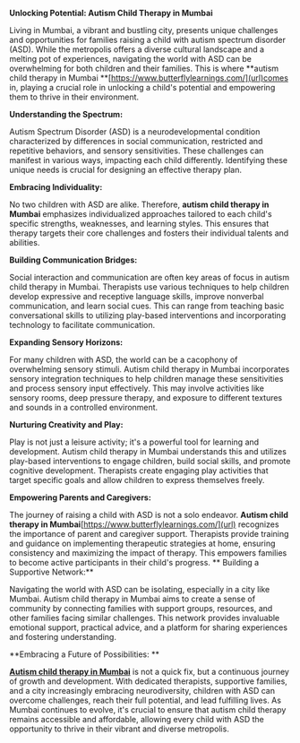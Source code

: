 **Unlocking Potential: Autism Child Therapy in Mumbai**

Living in Mumbai, a vibrant and bustling city, presents unique challenges and opportunities for families raising a child with autism spectrum disorder (ASD). While the metropolis offers a diverse cultural landscape and a melting pot of experiences, navigating the world with ASD can be overwhelming for both children and their families. This is where **autism child therapy in Mumbai **[https://www.butterflylearnings.com/](url)comes in, playing a crucial role in unlocking a child's potential and empowering them to thrive in their environment.

**Understanding the Spectrum:**

Autism Spectrum Disorder (ASD) is a neurodevelopmental condition characterized by differences in social communication, restricted and repetitive behaviors, and sensory sensitivities. These challenges can manifest in various ways, impacting each child differently. Identifying these unique needs is crucial for designing an effective therapy plan.

**Embracing Individuality:**

No two children with ASD are alike. Therefore, **autism child therapy in Mumbai** emphasizes individualized approaches tailored to each child's specific strengths, weaknesses, and learning styles. This ensures that therapy targets their core challenges and fosters their individual talents and abilities.

**Building Communication Bridges:**

Social interaction and communication are often key areas of focus in autism child therapy in Mumbai. Therapists use various techniques to help children develop expressive and receptive language skills, improve nonverbal communication, and learn social cues. This can range from teaching basic conversational skills to utilizing play-based interventions and incorporating technology to facilitate communication.

**Expanding Sensory Horizons:**

For many children with ASD, the world can be a cacophony of overwhelming sensory stimuli. Autism child therapy in Mumbai incorporates sensory integration techniques to help children manage these sensitivities and process sensory input effectively. This may involve activities like sensory rooms, deep pressure therapy, and exposure to different textures and sounds in a controlled environment.

**Nurturing Creativity and Play:**

Play is not just a leisure activity; it's a powerful tool for learning and development. Autism child therapy in Mumbai understands this and utilizes play-based interventions to engage children, build social skills, and promote cognitive development. Therapists create engaging play activities that target specific goals and allow children to express themselves freely.

**Empowering Parents and Caregivers:**

The journey of raising a child with ASD is not a solo endeavor. **Autism child therapy in Mumbai**[https://www.butterflylearnings.com/](url) recognizes the importance of parent and caregiver support. Therapists provide training and guidance on implementing therapeutic strategies at home, ensuring consistency and maximizing the impact of therapy. This empowers families to become active participants in their child's progress.
**
Building a Supportive Network:**

Navigating the world with ASD can be isolating, especially in a city like Mumbai. Autism child therapy in Mumbai aims to create a sense of community by connecting families with support groups, resources, and other families facing similar challenges. This network provides invaluable emotional support, practical advice, and a platform for sharing experiences and fostering understanding.

**Embracing a Future of Possibilities:   **           

[**Autism child therapy in Mumbai**]([url](https://www.butterflylearnings.com/)) is not a quick fix, but a continuous journey of growth and development. With dedicated therapists, supportive families, and a city increasingly embracing neurodiversity, children with ASD can overcome challenges, reach their full potential, and lead fulfilling lives. As Mumbai continues to evolve, it's crucial to ensure that autism child therapy remains accessible and affordable, allowing every child with ASD the opportunity to thrive in their vibrant and diverse metropolis.
